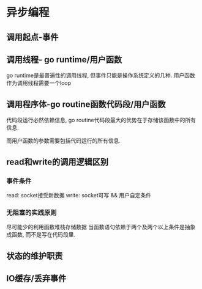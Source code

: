 # 异步编程

## 调用起点-事件

## 调用线程- go runtime/用户函数
go runtime是最普遍性的调用线程, 但事件只能是操作系统定义的几种.
用户函数作为调用线程需要一个loop

## 调用程序体-go routine函数代码段/用户函数
代码段运行必然依赖信息, go routine代码段最大的优势在于存储该函数中的所有信息.

而用户函数的参数需要包括代码运行的所有信息.

## read和write的调用逻辑区别

### 事件条件
read: socket接受新数据
write: socket可写 && 用户自定条件

### 无阻塞的实践原则
尽可能少的利用函数堆栈存储数据
当函数语句依赖于两个及两个以上条件是抽象成函数, 而不是写在代码段里.

## 状态的维护职责

## IO缓存/丢弃事件